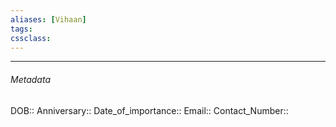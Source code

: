 ```yaml
---
aliases: [Vihaan]
tags:
cssclass:
---
```

---

###### Metadata 
DOB::
Anniversary::
Date_of_importance::
Email::
Contact_Number:: 






